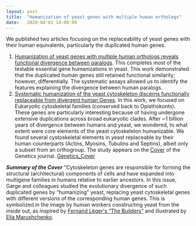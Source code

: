 ```yaml
---
layout: post
title:  "Humanization of yeast genes with multiple human orthologs"
date:   2020-08-01 14:08:00
---
```

We published two articles focusing on the replaceability of yeast genes with their human equivalents, particularly the duplicated human genes. 
1. [Humanization of yeast genes with multiple human orthologs reveals functional divergence between paralogs](https://journals.plos.org/plosbiology/article?id=10.1371/journal.pbio.3000627). This completes most of the testable essential gene humanizations in yeast. This work demonstrated that the duplicated human genes still retained functional similarity; however, differentially. The systematic assays allowed us to identify the features explaining the divergence between human paralogs. 
2. [Systematic humanization of the yeast cytoskeleton discerns functionally replaceable from divergent human Genes](https://www.genetics.org/content/215/4/1153?iss=4). In this work, we focused on Eukaryotic cytoskeletal families (conserved back to Opisthokonts). These genes are particularly interesting because of having undergone extensive duplications across broad eukaryotic clades. After ~1 billion years of divergence between humans and yeast, we wondered, to what extent were core elements of the yeast cytoskeleton humanizable. We found several cystoskeletal elements in yeast replaceable by their human counterparts (Actins, Myosins, Tubulins and Septins), albeit only a subset from an orthogroup. The study appears on the [Cover](https://www.genetics.org/content/215/4.cover-expansion) of the Genetics journal. [Genetics_Cover](https://user-images.githubusercontent.com/28112083/89579342-9aafc980-d801-11ea-90b9-0b7b59e319c2.jpg)

**_Summary of the Cover_** 
"Cytoskeleton genes are responsible for forming the structural (architectural) components of cells and have expanded into multigene families in humans relative to earlier ancestors. In this issue, Garge and colleagues studied the evolutionary divergence of such duplicated genes by “humanizing” yeast, replacing yeast cytoskeletal genes with different versions of the corresponding human genes. This is symbolized in the image by human workers constructing yeast from the inside out, as inspired by [Fernand Léger's “The Builders”](https://www.flickr.com/photos/32357038@N08/3214235253) and illustrated by [Ella Marushchenko](https://twitter.com/Ella_Maru).

